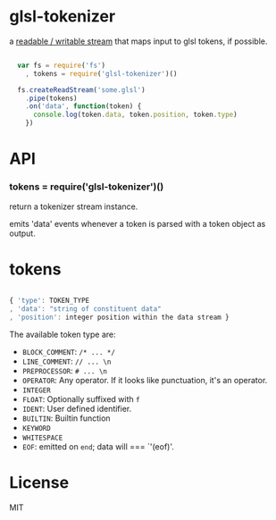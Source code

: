 # glsl-tokenizer

a [readable / writable stream](https://github.com/dominictarr/stream-spec#through-sync-writable-and-readable-aka-filter) that maps input to glsl tokens, if possible.

```javascript

  var fs = require('fs')
    , tokens = require('glsl-tokenizer')()

  fs.createReadStream('some.glsl')
    .pipe(tokens)
    .on('data', function(token) {
      console.log(token.data, token.position, token.type)
    })

```

# API

### tokens = require('glsl-tokenizer')()

return a tokenizer stream instance.

emits 'data' events whenever a token is parsed with a token object as output.

# tokens

```javascript

{ 'type': TOKEN_TYPE
, 'data': "string of constituent data"
, 'position': integer position within the data stream }

```

The available token type are:

* `BLOCK_COMMENT`: `/* ... */`
* `LINE_COMMENT`: `// ... \n`
* `PREPROCESSOR`: `# ... \n`
* `OPERATOR`: Any operator. If it looks like punctuation, it's an operator.
* `INTEGER`
* `FLOAT`: Optionally suffixed with `f`
* `IDENT`: User defined identifier.
* `BUILTIN`: Builtin function
* `KEYWORD`
* `WHITESPACE`
* `EOF`: emitted on `end`; data will === `'(eof)'.

# License

MIT
